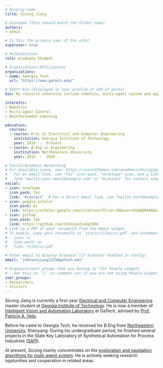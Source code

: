 ```yaml
---
# Display name
title: Sicong Jiang

# Username (this should match the folder name)
authors:
- admin

# Is this the primary user of the site?
superuser: true

# Role/position
role: Graduate Student 

# Organizations/Affiliations
organizations:
- name: Georgia Tech
  url: "https://www.gatech.edu/"

# Short bio (displayed in user profile at end of posts)
bio: My research interests include robotics, multi-agent system and appilcations of reinforcement learning.

interests:
- Robotics
- Multi-agent Control 
- Reinforcement Learning

education:
  courses:
  - course: M.Sc in Electrical and Computer Engineering
    institution: Georgia Institute of Technology
    year: 2019  -  Present
  - course: B.Eng in Engineering
    institution: Northeastern University
    year: 2015  -  2019

# Social/Academic Networking
# For available icons, see: https://sourcethemes.com/academic/docs/page-builder/#icons
#   For an email link, use "fas" icon pack, "envelope" icon, and a link in the
#   form "mailto:your-email@example.com" or "#contact" for contact widget.
social:
- icon: envelope
  icon_pack: fas
  link: '#contact'  # For a direct email link, use "mailto:test@example.org".
- icon: google-scholar
  icon_pack: ai
  link: https://scholar.google.com/citations?hl=zh-CN&user=DnbKEM4AAAAJ
- icon: github
  icon_pack: fab
  link: https://github.com/JohnsonJiang1996
# Link to a PDF of your resume/CV from the About widget.
# To enable, copy your resume/CV to `static/files/cv.pdf` and uncomment the lines below.
# - icon: cv
#   icon_pack: ai
#   link: files/cv.pdf

# Enter email to display Gravatar (if Gravatar enabled in Config)
email: "johnsonjiang1225@gatech.edu"

# Organizational groups that you belong to (for People widget)
#   Set this to `[]` or comment out if you are not using People widget.
user_groups:
- Researchers
- Visitors
---
```

Sicong Jiang is currently a first-year [Electrical and Computer Engineering](https://www.ece.gatech.edu/) master student at [Georgia Institute of Technology](https://www.gatech.edu). He is now a member of [Intelligent Vision and Automation Laboratory](https://ivalab.gatech.edu/) at GaTech, advised by [Prof. Patricio A. Vela.](https://www.ece.gatech.edu/faculty-staff-directory/patricio-antonio-vela)

Before he came to Georgia Tech, he received his B.Eng from [Northeastern University](http://english.neu.edu.cn/), Shenyang. During his undergraduate period, he finished several projects in the State Key Laboratory of Synthetical Automation for Process Industries ([SAPI](http://www.sapi.neu.edu.cn/sapienglish/)). 

At present, Sicong mainly concentrates on the [exploration and navigation algorithms for multi-agent system](https://github.com/JohnsonJiang1996/Special-Problem/tree/master/DDPG). He is actively seeking research opptunities and cooperation in related areas. 
